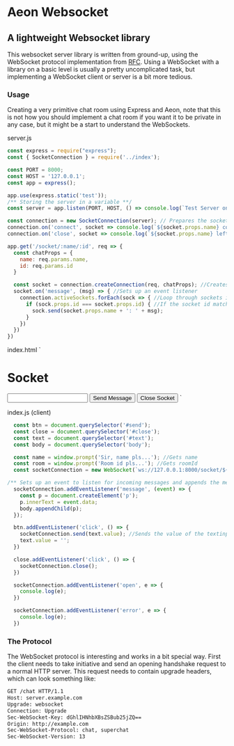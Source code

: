 # Aeon Websocket
## A lightweight Websocket library 

This websocket server library is written from ground-up, using the WebSocket protocol implementation from [RFC](https://datatracker.ietf.org/doc/html/rfc6455). Using a WebSocket with a library on a basic level is usually a pretty uncomplicated task, but implementing a WebSocket client or server is a bit more tedious. 

### Usage
Creating a very primitive chat room using Express and Aeon, note that this is not how you should implement a chat room if you want it to be private in any case, but it might be a start to understand the WebSockets. 

server.js
```js
const express = require("express");
const { SocketConnection } = require('../index');

const PORT = 8000;
const HOST = '127.0.0.1';
const app = express();

app.use(express.static('test'));
/** Storing the server in a variable **/
const server = app.listen(PORT, HOST, () => console.log(`Test Server on: ${PORT}`))

const connection = new SocketConnection(server); // Prepares the socket by supplying the server as an argument
connection.on('connect', socket => console.log(`${socket.props.name} connected!`)); //Sets up an event when a connection is successful
connection.on('close', socket => console.log(`${socket.props.name} left...`)); //Sets up an event when a connection is closed

app.get('/socket/:name/:id', req => {
  const chatProps = {
    name: req.params.name,
    id: req.params.id
  }

  const socket = connection.createConnection(req, chatProps); //Creates the socket connection by passing in req and props
  socket.on('message', (msg) => { //Sets up an event listener
    connection.activeSockets.forEach(sock => { //Loop through sockets if message is received
      if (sock.props.id === socket.props.id) { //If the socket id matches the chatroom id, display message
        sock.send(socket.props.name + ': ' + msg);
      }
    })
  })
})
```

index.html
`
  <!DOCTYPE html>
  <html>
    <head>
      <script src="index.js" defer></script>
    </head>
    <body>
      <h1>Socket</h1>
      <input type="text" id="text">
      <button id="send">Send Message</button>
      <button id="close">Close Socket</button>
    </body>
  </html>
`

index.js (client)
```js
  const btn = document.querySelector('#send');
  const close = document.querySelector('#close');
  const text = document.querySelector('#text');
  const body = document.querySelector('body');

  const name = window.prompt('Sir, name pls...'); //Gets name
  const room = window.prompt('Room id pls...'); //Gets roomId
  const socketConnection = new WebSocket(`ws://127.0.0.1:8000/socket/${name}/${room}`); //Initiate socket connection to endpoint by supplying parameters. 

/** Sets up an event to listen for incoming messages and appends the message to the body **/
  socketConnection.addEventListener('message', (event) => {
    const p = document.createElement('p'); 
    p.innerText = event.data;
    body.appendChild(p);
  }); 

  btn.addEventListener('click', () => {
    socketConnection.send(text.value); //Sends the value of the textinput to the socket
    text.value = '';
  })

  close.addEventListener('click', () => {
    socketConnection.close();
  })

  socketConnection.addEventListener('open', e => {
    console.log(e);
  })

  socketConnection.addEventListener('error', e => {
    console.log(e);
  })

```

### The Protocol

The WebSocket protocol is interesting and works in a bit special way. 
First the client needs to take initiative and send an opening handshake request to a normal HTTP server.
This request needs to contain upgrade headers, which can look something like: 
```html
GET /chat HTTP/1.1
Host: server.example.com
Upgrade: websocket
Connection: Upgrade
Sec-WebSocket-Key: dGhlIHNhbXBsZSBub25jZQ==
Origin: http://example.com
Sec-WebSocket-Protocol: chat, superchat
Sec-WebSocket-Version: 13
```



  






